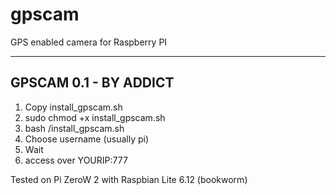 # gpscam
GPS enabled camera for Raspberry PI

----------------------
GPSCAM 0.1 - BY ADDICT
----------------------
1. Copy install_gpscam.sh
2. sudo chmod +x install_gpscam.sh
3. bash /install_gpscam.sh
4. Choose username (usually pi)
5. Wait
6. access over YOURIP:777

Tested on Pi ZeroW 2 with Raspbian Lite 6.12 (bookworm)
